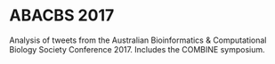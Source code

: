 # ABACBS 2017
Analysis of tweets from the Australian Bioinformatics & Computational Biology Society Conference 2017. Includes the COMBINE symposium.
